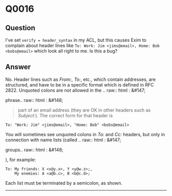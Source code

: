 Q0016
=====

Question
--------

I've set `verify = header_syntax` in my ACL, but this causes Exim to
complain about header lines like
`To: Work: Jim <jims@email>, Home: Bob <bobs@email>` which look all
right to me. Is this a bug?

Answer
------

No. Header lines such as *From:*, *To:*, etc., which contain addresses, are structured, and have to be in a specific format which is defined in RFC 2822. Unquoted colons are not allowed in the .. raw:: html
:   &\#147;

phrase.. raw:: html
:   &\#148;

> part of an email address (they are OK in other headers such as
> *Subject:*). The correct form for that header is

    To: "Work: Jim" <jims@email>, "Home: Bob" <bobs@email>

You will sometimes see unquoted colons in *To:* and *Cc:* headers, but only in connection with name lists (called .. raw:: html
:   &\#147;

groups.. raw:: html
:   &\#148;

), for example:

    To: My friends: X <x@y.x>, Y <y@w.z>;,
        My enemies: A <a@b.c>, B <b@c.d>;

Each list must be terminated by a semicolon, as shown.

* * * * *
